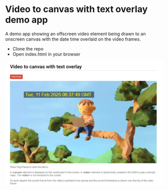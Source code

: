 ﻿# Video to canvas with text overlay demo app

A demo app showing an offscreen video element being drawn to an onscreen canvas with the date time overlaid on the video frames.

* Clone the repo
* Open index.html in your browser

![index.png](index.png)